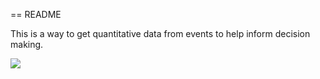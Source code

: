 == README

This is a way to get quantitative data from events to help inform decision making.

![](https://www.evernote.com/l/ABNo3-5ceeFNXKW9FIP0mk5uFaVLg5CYoF4B/image.png)
